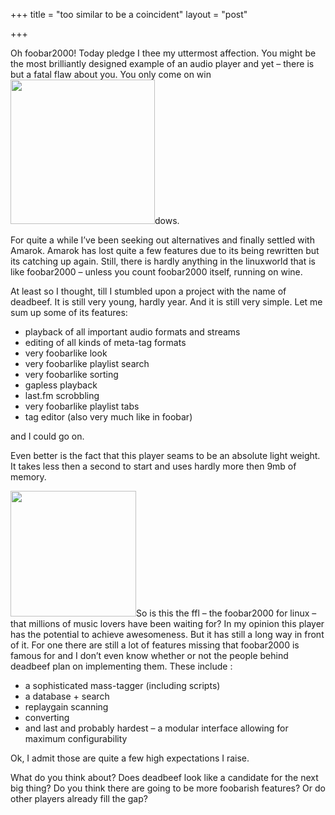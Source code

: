 +++
title = "too similar to be a coincident"
layout = "post"

+++

<p>Oh foobar2000! Today pledge I thee my uttermost affection. You might be the most brilliantly designed example of an audio player and yet &#8211; there is but a fatal flaw about you. You only come on win<a href="/images/uploads/2010/07/deadbeef1.png"><img class="alignleft size-thumbnail wp-image-140" title="deadbeef1" src="/images/uploads/2010/07/deadbeef1-150x150.png" alt="" width="231" height="231" /></a>dows.</p>
<p>For quite a while I&#8217;ve been seeking out alternatives and finally settled with Amarok. Amarok has lost quite a few features due to its being rewritten but its catching up again. Still, there is hardly anything in the linuxworld that is like foobar2000 &#8211; unless you count foobar2000 itself, running on wine.</p>
<p>At least so I thought, till I stumbled upon a project with the name of deadbeef. It is still very young, hardly year. And it is still very simple. Let me sum up some of its features:</p>
<ul>
<li>playback of all important audio formats and streams</li>
<li>editing of all kinds of meta-tag formats</li>
<li>very foobarlike look</li>
<li>very foobarlike playlist search</li>
<li>very foobarlike sorting</li>
<li>gapless playback</li>
<li>last.fm scrobbling</li>
<li>very foobarlike playlist tabs</li>
<li>tag editor (also very much like in foobar)</li>
</ul>
<p>and I could go on.</p>
<p>Even better is the fact that this player seams to be an absolute light weight. It takes less then a second to start and uses hardly more then 9mb of memory.</p>
<p><a href="/images/uploads/2010/07/deadbeef2.png"><img class="alignright size-thumbnail wp-image-141" title="deadbeef2" src="/images/uploads/2010/07/deadbeef2-150x150.png" alt="" width="201" height="201" /></a>So is this the ffl &#8211; the foobar2000 for linux &#8211; that millions of music lovers have been waiting for? In my opinion this player has the potential to achieve awesomeness. But it has still a long way in front of it. For one there are still a lot of features missing that foobar2000 is famous for and I don&#8217;t even know whether or not the people behind deadbeef plan on implementing them. These include :</p>
<ul>
<li>a sophisticated mass-tagger (including scripts)</li>
<li>a database + search</li>
<li>replaygain scanning</li>
<li>converting</li>
<li>and last and probably hardest &#8211; a modular interface allowing for maximum configurability</li>
</ul>
<p>Ok, I admit those are quite a few high expectations I raise.</p>
<p>What do you think about? Does deadbeef look like a candidate for the next big thing? Do you think there are going to be more foobarish features? Or do other players already fill the gap?</p>
